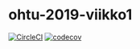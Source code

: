 # ohtu-2019-viikko1
[![CircleCI](https://circleci.com/gh/ArktinenKarpalo/ohtu-2019-viikko1.svg?style=svg)](https://circleci.com/gh/ArktinenKarpalo/ohtu-2019-viikko1)
[![codecov](https://codecov.io/gh/ArktinenKarpalo/ohtu-2019-viikko1/branch/master/graph/badge.svg)](https://codecov.io/gh/ArktinenKarpalo/ohtu-2019-viikko1)
